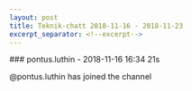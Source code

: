 ```yaml
---
layout: post
title: Teknik-chatt 2018-11-16 - 2018-11-23
excerpt_separator: <!--excerpt-->
---
```

<section class="message" markdown="1">
### pontus.luthin - 2018-11-16 16:34 21s

@pontus.luthin has joined the channel

<!--excerpt-->
</section>